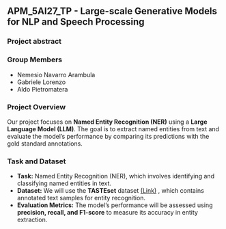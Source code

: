 ## APM_5AI27_TP - Large-scale Generative Models for NLP and Speech Processing
### Project abstract

### Group Members
- Nemesio Navarro Arambula
- Gabriele Lorenzo
- Aldo Pietromatera

### Project Overview
Our project focuses on **Named Entity Recognition (NER)** using a **Large Language Model (LLM)**. The goal is to extract named entities from text and evaluate the model’s performance by comparing its predictions with the gold standard annotations.

### Task and Dataset
- **Task:** Named Entity Recognition (NER), which involves identifying and classifying named entities in text.
- **Dataset:** We will use the **TASTEset** dataset [(Link)](https://github.com/taisti/TASTEset/tree/main/data)
, which contains annotated text samples for entity recognition.
- **Evaluation Metrics:** The model’s performance will be assessed using **precision, recall, and F1-score** to measure its accuracy in entity extraction.
